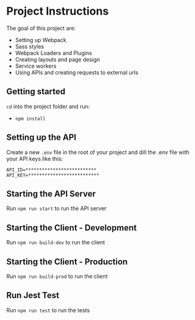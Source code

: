 # Project Instructions

The goal of this project are:
- Setting up Webpack
- Sass styles
- Webpack Loaders and Plugins
- Creating layouts and page design
- Service workers
- Using APIs and creating requests to external urls

## Getting started

`cd` into the project folder and run:
- `npm install`

## Setting up the API

Create a new ```.env``` file in the root of your project and dill the .env file with your API keys like this:
```
API_ID=**************************
API_KEY=**************************
```

## Starting the API Server

Run `npm run start` to run the API server

## Starting the Client - Development

Run `npm run build-dev` to run the client

## Starting the Client - Production

Run `npm run build-prod` to run the client

## Run Jest Test

Run `npm run test` to run the tests